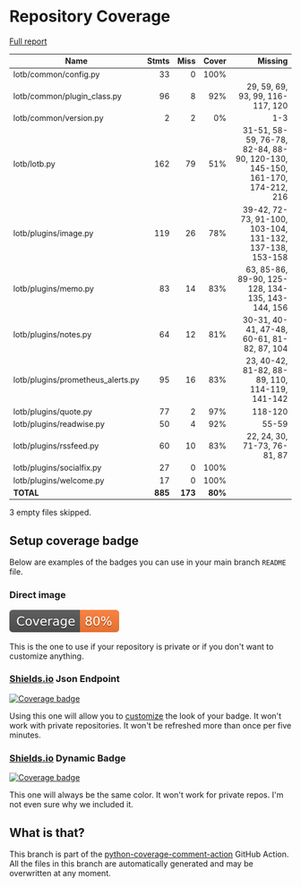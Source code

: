 # Repository Coverage

[Full report](https://htmlpreview.github.io/?https://github.com/brokenpip3/lotb/blob/python-coverage-comment-action-data/htmlcov/index.html)

| Name                               |    Stmts |     Miss |   Cover |   Missing |
|----------------------------------- | -------: | -------: | ------: | --------: |
| lotb/common/config.py              |       33 |        0 |    100% |           |
| lotb/common/plugin\_class.py       |       96 |        8 |     92% |29, 59, 69, 93, 99, 116-117, 120 |
| lotb/common/version.py             |        2 |        2 |      0% |       1-3 |
| lotb/lotb.py                       |      162 |       79 |     51% |31-51, 58-59, 76-78, 82-84, 88-90, 120-130, 145-150, 161-170, 174-212, 216 |
| lotb/plugins/image.py              |      119 |       26 |     78% |39-42, 72-73, 91-100, 103-104, 131-132, 137-138, 153-158 |
| lotb/plugins/memo.py               |       83 |       14 |     83% |63, 85-86, 89-90, 125-128, 134-135, 143-144, 156 |
| lotb/plugins/notes.py              |       64 |       12 |     81% |30-31, 40-41, 47-48, 60-61, 81-82, 87, 104 |
| lotb/plugins/prometheus\_alerts.py |       95 |       16 |     83% |23, 40-42, 81-82, 88-89, 110, 114-119, 141-142 |
| lotb/plugins/quote.py              |       77 |        2 |     97% |   118-120 |
| lotb/plugins/readwise.py           |       50 |        4 |     92% |     55-59 |
| lotb/plugins/rssfeed.py            |       60 |       10 |     83% |22, 24, 30, 71-73, 76-81, 87 |
| lotb/plugins/socialfix.py          |       27 |        0 |    100% |           |
| lotb/plugins/welcome.py            |       17 |        0 |    100% |           |
|                          **TOTAL** |  **885** |  **173** | **80%** |           |

3 empty files skipped.


## Setup coverage badge

Below are examples of the badges you can use in your main branch `README` file.

### Direct image

[![Coverage badge](https://raw.githubusercontent.com/brokenpip3/lotb/python-coverage-comment-action-data/badge.svg)](https://htmlpreview.github.io/?https://github.com/brokenpip3/lotb/blob/python-coverage-comment-action-data/htmlcov/index.html)

This is the one to use if your repository is private or if you don't want to customize anything.

### [Shields.io](https://shields.io) Json Endpoint

[![Coverage badge](https://img.shields.io/endpoint?url=https://raw.githubusercontent.com/brokenpip3/lotb/python-coverage-comment-action-data/endpoint.json)](https://htmlpreview.github.io/?https://github.com/brokenpip3/lotb/blob/python-coverage-comment-action-data/htmlcov/index.html)

Using this one will allow you to [customize](https://shields.io/endpoint) the look of your badge.
It won't work with private repositories. It won't be refreshed more than once per five minutes.

### [Shields.io](https://shields.io) Dynamic Badge

[![Coverage badge](https://img.shields.io/badge/dynamic/json?color=brightgreen&label=coverage&query=%24.message&url=https%3A%2F%2Fraw.githubusercontent.com%2Fbrokenpip3%2Flotb%2Fpython-coverage-comment-action-data%2Fendpoint.json)](https://htmlpreview.github.io/?https://github.com/brokenpip3/lotb/blob/python-coverage-comment-action-data/htmlcov/index.html)

This one will always be the same color. It won't work for private repos. I'm not even sure why we included it.

## What is that?

This branch is part of the
[python-coverage-comment-action](https://github.com/marketplace/actions/python-coverage-comment)
GitHub Action. All the files in this branch are automatically generated and may be
overwritten at any moment.